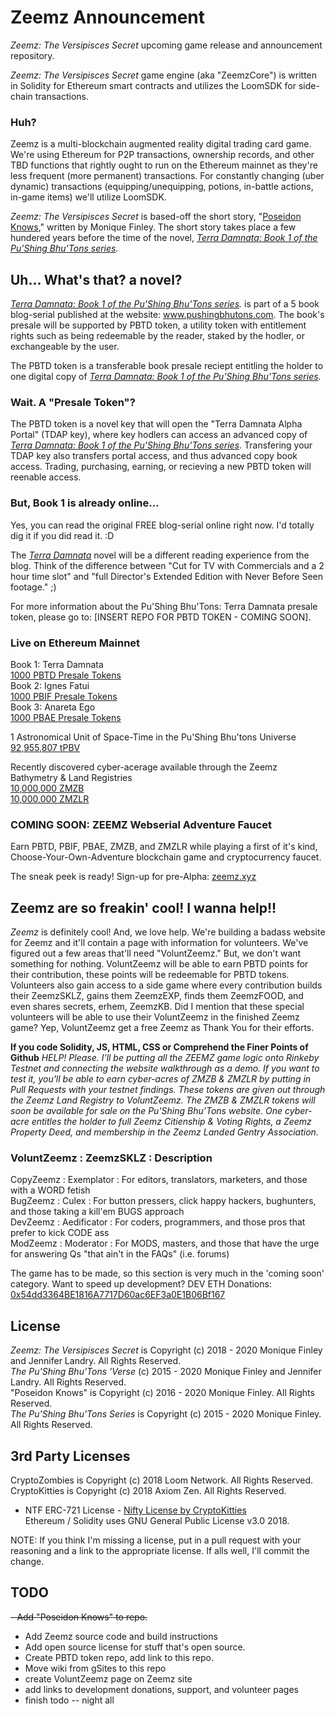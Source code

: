 # Zeemz Announcement

*Zeemz: The Versipisces Secret* upcoming game release and announcement repository.

*Zeemz: The Versipisces Secret* game engine (aka "ZeemzCore") is written in Solidity for Ethereum smart contracts and utilizes the LoomSDK for side-chain transactions. 

### Huh?

Zeemz is a multi-blockchain augmented reality digital trading card game. We're using Ethereum for P2P transactions, ownership records, and other TBD functions that rightly ought to run on the Ethereum mainnet as they're less frequent (more permanent) transactions. For constantly changing (uber dynamic) transactions (equipping/unequipping, potions, in-battle actions, in-game items) we'll utilize LoomSDK.    

*Zeemz: The Versipisces Secret* is based-off the short story, "[Poseidon Knows](https://github.com/pushingbhutons/zeemz-ann/blob/master/Poseidon%20Knows.doc)," written by Monique Finley. The short story takes place a few hundered years before the time of the novel, *[Terra Damnata: Book 1 of the Pu'Shing Bhu'Tons series](https://book1.pushingbhutons.com/p/chapters.html).* 


## Uh... What's that? a novel?

*[Terra Damnata: Book 1 of the Pu'Shing Bhu'Tons series](https://book1.pushingbhutons.com/p/chapters.html).* is part of a 5 book blog-serial published at the website: www.pushingbhutons.com. The book's presale will be supported by PBTD token, a utility token with entitlement rights such as being redeemable by the reader, staked by the hodler, or exchangeable by the user.  

The PBTD token is a transferable book presale reciept entitling the holder to one digital copy of *[Terra Damnata: Book 1 of the Pu'Shing Bhu'Tons series](https://book1.pushingbhutons.com/p/chapters.html).*

### Wait. A "Presale Token"? 
The PBTD token is a novel key that will open the "Terra Damnata Alpha Portal" (TDAP key), where key hodlers can access an advanced copy of *[Terra Damnata: Book 1 of the Pu'Shing Bhu'Tons series](https://book1.pushingbhutons.com/p/chapters.html)*. Transfering your TDAP key also transfers portal access, and thus advanced copy book access. Trading, purchasing, earning, or recieving a new PBTD token will reenable access.

### But, Book 1 is already online...
Yes, you can read the original FREE blog-serial online right now. I'd totally dig it if you did read it. :D

The [*Terra Damnata*](book1.pushingbhutons.com) novel will be a different reading experience from the blog. Think of the difference between "Cut for TV with Commercials and a 2 hour time slot" and "full Director's Extended Edition with Never Before Seen footage." ;)   

For more information about the Pu'Shing Bhu'Tons: Terra Damnata presale token, please go to: [INSERT REPO FOR PBTD TOKEN - COMING SOON].

### Live on Ethereum Mainnet
Book 1: Terra Damnata<br />
[1000 PBTD Presale Tokens](https://etherscan.io/token/0x66617d37793c1a6beda3b433b501e60310f31730)<br />
Book 2: Ignes Fatui<br />
[1000 PBIF Presale Tokens](https://etherscan.io/token/0x88cef2ba2e715c7211cd204acb089d3e3131f27b)<br />
Book 3: Anareta Ego<br />
[1000 PBAE Presale Tokens](https://etherscan.io/token/0x79eb6f0fac2b10b452c03880eb72c749ff29c147)<br />

1 Astronomical Unit of Space-Time in the Pu'Shing Bhu'tons Universe<br />
[92,955,807 tPBV](https://etherscan.io/token/0x4877d13ac6ccaa947b74792b9bd46afc5e00e8eb)<br />

Recently discovered cyber-acerage available through the Zeemz Bathymetry & Land Registries <br />
[10,000,000 ZMZB](https://etherscan.io/token/0xffcf27ced025f30324be76b54192df40028e1f9c)<br />
[10,000,000 ZMZLR](https://etherscan.io/token/0x97971e65a8a1506d56e841344b782e5e2d5fae1c)<br />

### COMING SOON: ZEEMZ Webserial Adventure Faucet
Earn PBTD, PBIF, PBAE, ZMZB, and ZMZLR while playing a first of it's kind, Choose-Your-Own-Adventure blockchain game and cryptocurrency faucet. 

The sneak peek is ready! Sign-up for pre-Alpha:
[zeemz.xyz](https://www.zeemz.xyz) 


## Zeemz are so freakin' cool! I wanna help!!

*Zeemz* is definitely cool! And, we love help. We're building a badass website for Zeemz and it'll contain a page with information for volunteers. We've figured out a few areas that'll need "VoluntZeemz." But, we don't want something for nothing. VoluntZeemz will be able to earn PBTD points for their contribution, these points will be redeemable for PBTD tokens. Volunteers also gain access to a side game where every contribution builds their ZeemzSKLZ, gains them ZeemzEXP, finds them ZeemzFOOD, and even shares secrets, erhem, ZeemzKB. Did I mention that these special volunteers will be able to use their VoluntZeemz in the finished Zeemz game? Yep, VoluntZeemz get a free Zeemz as Thank You for their efforts.

**If you code Solidity, JS, HTML, CSS or Comprehend the Finer Points of Github**
*HELP! Please. I'll be putting all the ZEEMZ game logic onto Rinkeby Testnet and connecting the website walkthrough as a demo. If you want to test it, you'll be able to earn cyber-acres of ZMZB & ZMZLR by putting in Pull Requests with your testnet findings. These tokens are given out through the Zeemz Land Registry to VoluntZeemz. The ZMZB & ZMZLR tokens will soon be available for sale on the Pu'Shing Bhu'Tons website. One cyber-acre entitles the holder to full Zeemz Citienship & Voting Rights, a Zeemz Property Deed, and membership in the Zeemz Landed Gentry Association.*   

### VoluntZeemz : ZeemzSKLZ : Description
CopyZeemz : Exemplator : For editors, translators, marketers, and those with a WORD fetish <br />
BugZeemz : Culex : For button pressers, click happy hackers, bughunters, and those taking a kill'em BUGS approach <br />
DevZeemz : Aedificator : For coders, programmers, and those pros that prefer to kick CODE ass<br />
ModZeemz : Moderator : For MODS, masters, and those that have the urge for answering Qs "that ain't in the FAQs" (i.e. forums)<br />

The game has to be made, so this section is very much in the 'coming soon' category. Want to speed up development? 
DEV ETH Donations: [0x54dd3364BE1816A7717D60ac6EF3a0E1B06Bf167](https://etherscan.io/address/0x54dd3364be1816a7717d60ac6ef3a0e1b06bf167) 


## License

*Zeemz: The Versipisces Secret* is Copyright (c) 2018 - 2020 Monique Finley and Jennifer Landry. All Rights Reserved. <br />
*The Pu'Shing Bhu'Tons 'Verse* (c) 2015 - 2020 Monique Finley and Jennifer Landry. All Rights Reserved. <br />
"Poseidon Knows" is Copyright (c) 2016 - 2020 Monique Finley. All Rights Reserved. <br />
*The Pu'Shing Bhu'Tons Series* is Copyright (c) 2015 - 2020 Monique Finley. All Rights Reserved. <br />


## 3rd Party Licenses

CryptoZombies is Copyright (c) 2018 Loom Network. All Rights Reserved.<br />
CryptoKitties is Copyright (c) 2018 Axiom Zen. All Rights Reserved.<br />
- NTF ERC-721 License - [Nifty License by CryptoKitties](https://www.niftylicense.org/license)<br />
Ethereum / Solidity uses GNU General Public License v3.0 2018.<br />

NOTE: If you think I'm missing a license, put in a pull request with your reasoning and a link to the appropriate license. If alls well, I'll commit the change. 


## TODO
~~- Add "Poseidon Knows" to repo.~~
- Add Zeemz source code and build instructions
- Add open source license for stuff that's open source.
- Create PBTD token repo, add link to this repo.
- Move wiki from gSites to this repo 
- create VoluntZeemz page on Zeemz site
- add links to development donations, support, and volunteer pages
- finish todo -- night all
